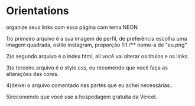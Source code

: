 # Orientations
organize seus links com essa página com tema NEON


1)o primeiro arquivo é a sua imagem de perfil, de preferência escolha uma imagem quadrada, estilo instagram, proporção 1:1 /** nome-a de "eu.png"

2)o segundo arquivo é o index.html, ali você vai alterar os titulos e os links.

3)o terceiro arquivo é o style.css, eu recomendo que você faça as alterações das cores.

4)deixei o arquivo comentado nas partes que eu achei necessárias..

5)recomendo que você use a hospedagem gratuita da Vercel.
